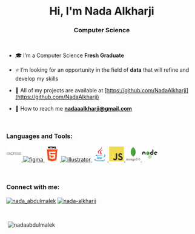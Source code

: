 <h1 align="center">Hi, I'm Nada Alkharji</h1>
<h3 align="center">Computer Science</h3>
<br>

<!-- <p align="left"> <img src="https://komarev.com/ghpvc/?username=nadaabdulmalek&label=Profile%20views&color=0e75b6&style=flat" alt="nadaabdulmalek" /> </p> -->

<!-- <p align="left"> <a href="https://github.com/ryo-ma/github-profile-trophy"><img src="https://github-profile-trophy.vercel.app/?username=nadaabdulmalek" alt="nadaabdulmalek" /></a> </p> -->

- 🎓 I’m a Computer Science **Fresh Graduate**

- ⭐ I’m looking for an opportunity in the field of **data** that will refine and develop my skills

- 📍 All of my projects are available at [https://github.com/NadaAlkharji](https://github.com/NadaAlkharji)

- 📧 How to reach me **nadaaalkharji@gmail.com**

<br>

<h3 align="left">Languages and Tools:</h3>
<p align="left"> <a href="https://expressjs.com" target="_blank" rel="noreferrer"> <img src="https://raw.githubusercontent.com/devicons/devicon/master/icons/express/express-original-wordmark.svg" alt="express" width="40" height="40"/> </a> <a href="https://www.figma.com/" target="_blank" rel="noreferrer"> <img src="https://www.vectorlogo.zone/logos/figma/figma-icon.svg" alt="figma" width="40" height="40"/> </a> <a href="https://www.w3.org/html/" target="_blank" rel="noreferrer"> <img src="https://raw.githubusercontent.com/devicons/devicon/master/icons/html5/html5-original-wordmark.svg" alt="html5" width="40" height="40"/> </a> <a href="https://www.adobe.com/in/products/illustrator.html" target="_blank" rel="noreferrer"> <img src="https://www.vectorlogo.zone/logos/adobe_illustrator/adobe_illustrator-icon.svg" alt="illustrator" width="40" height="40"/> </a> <a href="https://www.java.com" target="_blank" rel="noreferrer"> <img src="https://raw.githubusercontent.com/devicons/devicon/master/icons/java/java-original.svg" alt="java" width="40" height="40"/> </a> <a href="https://developer.mozilla.org/en-US/docs/Web/JavaScript" target="_blank" rel="noreferrer"> <img src="https://raw.githubusercontent.com/devicons/devicon/master/icons/javascript/javascript-original.svg" alt="javascript" width="40" height="40"/> </a> <a href="https://www.mongodb.com/" target="_blank" rel="noreferrer"> <img src="https://raw.githubusercontent.com/devicons/devicon/master/icons/mongodb/mongodb-original-wordmark.svg" alt="mongodb" width="40" height="40"/> </a> <a href="https://nodejs.org" target="_blank" rel="noreferrer"> <img src="https://raw.githubusercontent.com/devicons/devicon/master/icons/nodejs/nodejs-original-wordmark.svg" alt="nodejs" width="40" height="40"/> </a> </p>

<br>

<h3 align="left">Connect with me:</h3>
<p align="left">
<a href="https://twitter.com/nada_abdulmalek" target="blank"><img align="center" src="https://raw.githubusercontent.com/rahuldkjain/github-profile-readme-generator/master/src/images/icons/Social/twitter.svg" alt="nada_abdulmalek" height="30" width="40" /></a>
<a href="https://linkedin.com/in/nada-alkharji" target="blank"><img align="center" src="https://raw.githubusercontent.com/rahuldkjain/github-profile-readme-generator/master/src/images/icons/Social/linked-in-alt.svg" alt="nada-alkharji" height="30" width="40" /></a>
</p>


<!-- <p align="left"> <a href="https://twitter.com/nada_abdulmalek" target="blank"><img src="https://img.shields.io/twitter/follow/nada_abdulmalek?logo=twitter&style=for-the-badge" alt="nada_abdulmalek" /></a> </p> -->

<br>

<p>&nbsp;<img align="center" src="https://github-readme-stats.vercel.app/api?username=nadaabdulmalek&show_icons=true&locale=en" alt="nadaabdulmalek" /></p>

